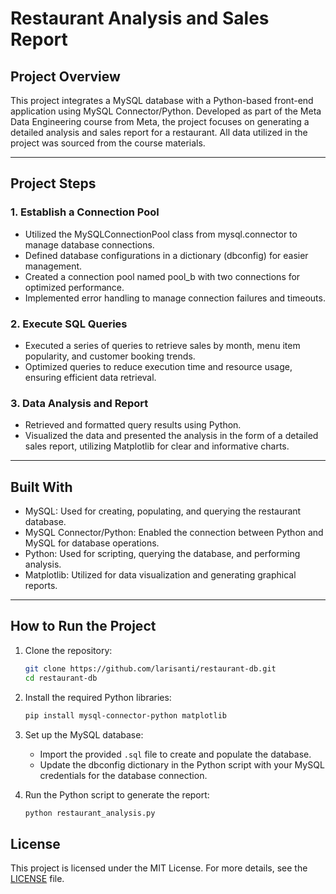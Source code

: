 # Restaurant Analysis and Sales Report

## Project Overview

This project integrates a MySQL database with a Python-based front-end application using MySQL Connector/Python. Developed as part of the Meta Data Engineering course from Meta, the project focuses on generating a detailed analysis and sales report for a restaurant. All data utilized in the project was sourced from the course materials.

---

## Project Steps

### 1. Establish a Connection Pool
  - Utilized the MySQLConnectionPool class from mysql.connector to manage database connections.
  - Defined database configurations in a dictionary (dbconfig) for easier management.
  - Created a connection pool named pool_b with two connections for optimized performance.
  - Implemented error handling to manage connection failures and timeouts.

### 2. Execute SQL Queries
  - Executed a series of queries to retrieve sales by month, menu item popularity, and customer booking trends.
  - Optimized queries to reduce execution time and resource usage, ensuring efficient data retrieval.

### 3. Data Analysis and Report
  - Retrieved and formatted query results using Python.
  - Visualized the data and presented the analysis in the form of a detailed sales report, utilizing Matplotlib for clear and informative charts.

---

## Built With

  - MySQL: Used for creating, populating, and querying the restaurant database.
  - MySQL Connector/Python: Enabled the connection between Python and MySQL for database operations.
  - Python: Used for scripting, querying the database, and performing analysis.
  - Matplotlib: Utilized for data visualization and generating graphical reports.

---

## How to Run the Project

1. Clone the repository:
   ```bash
   git clone https://github.com/larisanti/restaurant-db.git
   cd restaurant-db
   ```

2. Install the required Python libraries:
   ```bash
   pip install mysql-connector-python matplotlib
   ```

3. Set up the MySQL database:
   - Import the provided `.sql` file to create and populate the database.
   - Update the dbconfig dictionary in the Python script with your MySQL credentials for the database connection.

4. Run the Python script to generate the report:
   ```bash
   python restaurant_analysis.py
   ```


## License
This project is licensed under the MIT License. For more details, see the [LICENSE](LICENSE) file.

